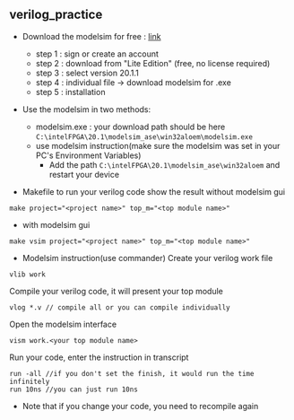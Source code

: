 ## verilog_practice
 
* Download the modelsim for free : [link](https://www.intel.com/content/www/us/en/products/details/fpga/development-tools/quartus-prime/resource.html)
    * step 1 : sign or create an account
    * step 2 : download from "Lite Edition" (free, no license required)
    * step 3 : select version 20.1.1
    * step 4 : individual file -> download modelsim for .exe
    * step 5 : installation

* Use the modelsim in two methods:
    * modelsim.exe : your download path should be here `C:\intelFPGA\20.1\modelsim_ase\win32aloem\modelsim.exe`
    * use modelsim instruction(make sure the modelsim was set in your PC's Environment Variables)
        * Add the path `C:\intelFPGA\20.1\modelsim_ase\win32aloem` and restart your device

* Makefile to run your verilog code show the result without modelsim gui
```
make project="<project name>" top_m="<top module name>"
```
* with modelsim gui
```
make vsim project="<project name>" top_m="<top module name>"
```

* Modelsim instruction(use commander)
Create your verilog work file 
```
vlib work
```

Compile your verilog code, it will present your top module 
```
vlog *.v // compile all or you can compile individually
```

Open the modelsim interface
```
vism work.<your top module name>
```

Run your code, enter the instruction in transcript
```
run -all //if you don't set the finish, it would run the time infinitely
run 10ns //you can just run 10ns 
```

* Note that if you change your code, you need to recompile again
